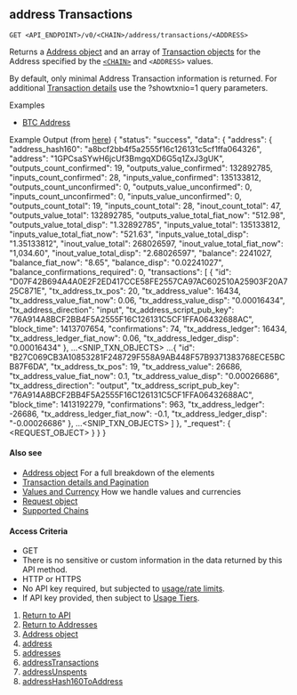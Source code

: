 ## address Transactions

    GET <API_ENDPOINT>/v0/<CHAIN>/address/transactions/<ADDRESS>

Returns a [Address object](../addressobject/) and an array of [Transaction objects](../../transactions/transactionobject/) for the Address specified by the [`<CHAIN>`](../../notes/chains/) and `<ADDRESS>` values.

By default, only minimal Address Transaction information is returned. For additional [Transaction details](../../notes/detail-and-pagination/) use the
?showtxnio=1 query parameters.

Examples
* [BTC Address](https://api.blockstrap.com/v0/btc/address/transactions/1GPCsaSYwH6jcUf3BmgqXD6G5q1ZxJ3gUK?prettyprint=1)

Example Output (from [here](https://api.blockstrap.com/v0/btc/address/transactions/1GPCsaSYwH6jcUf3BmgqXD6G5q1ZxJ3gUK?prettyprint=1))
    {
        "status": "success",
        "data": {
            "address": {
                "address_hash160": "a8bcf2bb4f5a2555f16c126131c5cf1ffa064326",
                "address": "1GPCsaSYwH6jcUf3BmgqXD6G5q1ZxJ3gUK",
                "outputs_count_confirmed": 19,
                "outputs_value_confirmed": 132892785,
                "inputs_count_confirmed": 28,
                "inputs_value_confirmed": 135133812,
                "outputs_count_unconfirmed": 0,
                "outputs_value_unconfirmed": 0,
                "inputs_count_unconfirmed": 0,
                "inputs_value_unconfirmed": 0,
                "outputs_count_total": 19,
                "inputs_count_total": 28,
                "inout_count_total": 47,
                "outputs_value_total": 132892785,
                "outputs_value_total_fiat_now": "512.98",
                "outputs_value_total_disp": "1.32892785",
                "inputs_value_total": 135133812,
                "inputs_value_total_fiat_now": "521.63",
                "inputs_value_total_disp": "1.35133812",
                "inout_value_total": 268026597,
                "inout_value_total_fiat_now": "1,034.60",
                "inout_value_total_disp": "2.68026597",
                "balance": 2241027,
                "balance_fiat_now": "8.65",
                "balance_disp": "0.02241027",
                "balance_confirmations_required": 0,
                "transactions": [
                    {
                        "id": "D07F42B694A4A0E2F2ED417CCE58FE2557CA97AC602510A25903F20A725C871E",
                        "tx_address_tx_pos": 20,
                        "tx_address_value": 16434,
                        "tx_address_value_fiat_now": 0.06,
                        "tx_address_value_disp": "0.00016434",
                        "tx_address_direction": "input",
                        "tx_address_script_pub_key": "76A914A8BCF2BB4F5A2555F16C126131C5CF1FFA06432688AC",
                        "block_time": 1413707654,
                        "confirmations": 74,
                        "tx_address_ledger": 16434,
                        "tx_address_ledger_fiat_now": 0.06,
                        "tx_address_ledger_disp": "0.00016434"
                    },
                    ...<SNIP_TXN_OBJECTS>
                    ...{
                        "id": "B27C069CB3A10853281F248729F558A9AB448F57B9371383768ECE5BCB87F6DA",
                        "tx_address_tx_pos": 19,
                        "tx_address_value": 26686,
                        "tx_address_value_fiat_now": 0.1,
                        "tx_address_value_disp": "0.00026686",
                        "tx_address_direction": "output",
                        "tx_address_script_pub_key": "76A914A8BCF2BB4F5A2555F16C126131C5CF1FFA06432688AC",
                        "block_time": 1413192279,
                        "confirmations": 963,
                        "tx_address_ledger": -26686,
                        "tx_address_ledger_fiat_now": -0.1,
                        "tx_address_ledger_disp": "-0.00026686"
                    },
                    ...<SNIP_TXN_OBJECTS>
                ]
            },
            "_request": {
                <REQUEST_OBJECT>
            }
        }
    }    


#### Also see
* [Address object](../addressobject/) For a full breakdown of the elements
* [Transaction details and Pagination](../../notes/detail-and-pagination/)
* [Values and Currency](../../notes/values-and-currencies/) How we handle values and currencies
* [Request object](../../notes/requestobject/)
* [Supported Chains](../../notes/chains/)

#### Access Criteria
* GET
* There is no sensitive or custom information in the data returned by this API method.
* HTTP or HTTPS
* No API key required, but subjected to [usage/rate limits](../../notes/limits-and-tiers/).
* If API key provided, then subject to [Usage Tiers](../../notes/limits-and-tiers/).


1. [Return to API](../../../)
1. [Return to Addresses](../)
1. [Address object](../addressobject/)
1. [address](../address-id/)
1. [addresses](../address-ids/)
1. [addressTransactions](../address-transactions/)
1. [addressUnspents](../address-unspents/)
1. [addressHash160ToAddress](../address-from-hash160/)
